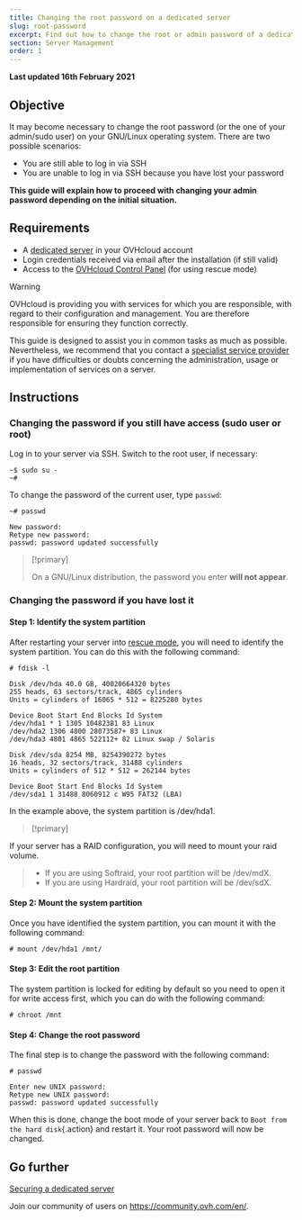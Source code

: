```yaml
---
title: Changing the root password on a dedicated server
slug: root-password
excerpt: Find out how to change the root or admin password of a dedicated server
section: Server Management
order: 1
---
```


**Last updated 16th February 2021**

## Objective

It may become necessary to change the root password (or the one of your admin/sudo user) on your GNU/Linux operating system. There are two possible scenarios:

- You are still able to log in via SSH
- You are unable to log in via SSH because you have lost your password

**This guide will explain how to proceed with changing your admin password depending on the initial situation.**

## Requirements

- A [dedicated server](https://www.ovhcloud.com/asia/bare-metal/) in your OVHcloud account
- Login credentials received via email after the installation (if still valid)
- Access to the [OVHcloud Control Panel](https://ca.ovh.com/auth/?action=gotomanager&from=https://www.ovh.com/asia/&ovhSubsidiary=asia) (for using rescue mode)


> [!warning]
>OVHcloud is providing you with services for which you are responsible, with regard to their configuration and management. You are therefore responsible for ensuring they function correctly.
>
>This guide is designed to assist you in common tasks as much as possible. Nevertheless, we recommend that you contact a [specialist service provider](https://partner.ovhcloud.com/asia/directory/) if you have difficulties or doubts concerning the administration, usage or implementation of services on a server.
>

## Instructions

### Changing the password if you still have access (sudo user or root)

Log in to your server via SSH. Switch to the root user, if necessary:

```
~$ sudo su -
~#
```

To change the password of the current user, type `passwd`:

```
~# passwd

New password:
Retype new password:
passwd: password updated successfully
```


> [!primary]
>
> On a GNU/Linux distribution, the password you enter **will not appear**.
>

### Changing the password if you have lost it

#### Step 1: Identify the system partition

After restarting your server into [rescue mode](../ovh-rescue/), you will need to identify the system partition. You can do this with the following command:

```
# fdisk -l

Disk /dev/hda 40.0 GB, 40020664320 bytes
255 heads, 63 sectors/track, 4865 cylinders
Units = cylinders of 16065 * 512 = 8225280 bytes

Device Boot Start End Blocks Id System
/dev/hda1 * 1 1305 10482381 83 Linux
/dev/hda2 1306 4800 28073587+ 83 Linux
/dev/hda3 4801 4865 522112+ 82 Linux swap / Solaris

Disk /dev/sda 8254 MB, 8254390272 bytes
16 heads, 32 sectors/track, 31488 cylinders
Units = cylinders of 512 * 512 = 262144 bytes

Device Boot Start End Blocks Id System
/dev/sda1 1 31488 8060912 c W95 FAT32 (LBA)
```

In the example above, the system partition is /dev/hda1. 

> [!primary]
>
If your server has a RAID configuration, you will need to mount your raid volume.
>
> - If you are using Softraid, your root partition will be /dev/mdX.
> - If you are using Hardraid, your root partition will be /dev/sdX.


#### Step 2: Mount the system partition

Once you have identified the system partition, you can mount it with the following command:

```
# mount /dev/hda1 /mnt/
```

#### Step 3: Edit the root partition

The system partition is locked for editing by default so you need to open it for write access first, which you can do with the following command:

```
# chroot /mnt
```

#### Step 4: Change the root password

The final step is to change the password with the following command:

```
# passwd

Enter new UNIX password:
Retype new UNIX password:
passwd: password updated successfully
```

When this is done, change the boot mode of your server back to `Boot from the hard disk`{.action} and restart it. Your root password will now be changed.

## Go further

[Securing a dedicated server](../securing-a-dedicated-server/)

Join our community of users on <https://community.ovh.com/en/>.
